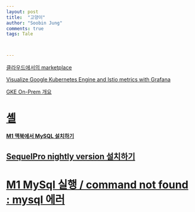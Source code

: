 ```yaml
---
layout: post
title:  "고양이"
author: "Soobin Jung"
comments: true
tags: Tale



---
```




[클라우드에서의 marketplace](https://idchowto.com/?p=33884)

[Visualize Google Kubernetes Engine and Istio metrics with Grafana](https://cloud.google.com/community/tutorials/visualizing-metrics-with-grafana)

[GKE On-Prem 개요](https://cloud.google.com/anthos/gke/docs/on-prem/overview?hl=ko)

# [셸](https://namu.wiki/w/셸)



[**M1 맥북에서 MySQL 설치하기**](https://twinparadox.tistory.com/619)

## [SequelPro nightly version 설치하기](https://shanepark.tistory.com/43)

# [M1 MySql 실행 / command not found : mysql 에러](https://velog.io/@jiwon709/M1-MySql-%EC%8B%A4%ED%96%89-command-not-found-mysql-%EC%97%90%EB%9F%AC)
